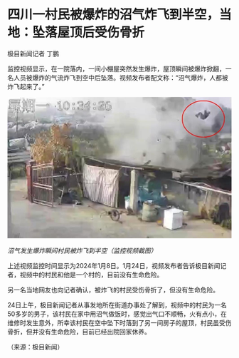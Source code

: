 # 四川一村民被爆炸的沼气炸飞到半空，当地：坠落屋顶后受伤骨折

极目新闻记者 丁鹏

监控视频显示，在一院落内，一间小棚屋突然发生爆炸，屋顶瞬间被爆炸掀翻，一名人员被爆炸的气流炸飞到空中后坠落。视频发布者配文称：“沼气爆炸，人都被炸飞起来了。”

![0f99330996cd1eeec3eb728665f696f0.jpg](https://raw.githubusercontent.com/qqhsx/qqnews_image/main/2024/01/24/四川一村民被爆炸的沼气炸飞到半空，当地：坠落屋顶后受伤骨折/0f99330996cd1eeec3eb728665f696f0.jpg)

_沼气发生爆炸瞬间村民被炸飞到半空（监控视频截图）_

上述视频监控时间显示为2024年1月8日。1月24日，视频发布者告诉极目新闻记者，视频中的村民和他是一个村的，目前没有生命危险。

另一名当地网友也向记者确认，被炸飞的村民受伤骨折了，但没有生命危险。

24日上午，极目新闻记者从事发地所在街道办事处了解到，视频中的村民为一名50多岁的男子，该村民在家中用沼气做饭时，感觉出气口不顺畅，火有点小，在维修时发生意外，所幸该村民在空中坠下时落到了另一间房子的屋顶，村民虽受伤骨折，但并没有生命危险，目前已经出院回家休养。

（来源：极目新闻）

